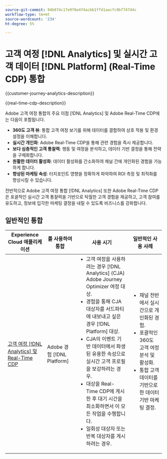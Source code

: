 ```yaml
---
source-git-commit: 94b074c17e976e4f4acbb1ff41aacfc9bf74744c
workflow-type: tm+mt
source-wordcount: '234'
ht-degree: 5%

---
```



# 고객 여정 [!DNL Analytics] 및 실시간 고객 데이터 [!DNL Platform] (Real-Time CDP) 통합

{{customer-journey-analytics-description}}

{{real-time-cdp-description}}

Adobe 고객 여정 통합의 주요 이점 [!DNL Analytics] 및 Adobe Real-Time CDP에는 다음이 포함됩니다.

+ **360도 고객 뷰**: 통합 고객 여정 보기를 위해 데이터를 결합하여 상호 작용 및 환경 설정을 이해합니다.
+ **실시간 개인화**: Adobe Real-Time CDP을 통해 관련 경험을 즉시 제공합니다.
+ **보다 심층적인 고객 통찰력**: 행동 및 여정을 분석하고, 데이터 기반 결정을 통해 전략을 구체화합니다.
+ **원활한 데이터 활성화**: 데이터 활성화를 간소화하여 채널 간에 개인화된 경험을 가능하게 합니다.
+ **향상된 마케팅 속성**: 터치포인트 영향을 정확하게 파악하여 ROI 측정 및 최적화를 향상시킬 수 있습니다.

전반적으로 Adobe 고객 여정 통합 [!DNL Analytics] 또한 Adobe Real-Time CDP은 포괄적인 실시간 고객 통찰력을 기반으로 탁월한 고객 경험을 제공하고, 고객 참여를 유도하고, 정보에 입각한 마케팅 결정을 내릴 수 있도록 비즈니스를 강화합니다.

## 일반적인 통합

<table>
    <thead>
        <tr>
            <th>Experience Cloud 애플리케이션</th>
            <th>를 사용하여 통합</th>
            <th>사용 시기</th>
            <th>일반적인 사용 사례</th>
        </tr>
    </thead>
    <tbody>
        <tr>
            <td><a href="https://experienceleague.adobe.com/docs/customer-journey-analytics-learn/tutorials/components/audiences/audience-publishing-for-cja.html" target="_blank" rel="noreferrer">고객 여정 [!DNL Analytics] 및 Real-Time CDP</a></td>
            <td>Adobe 경험 [!DNL Platform]</td>
            <td>
                <ul style="margin-top: 0;">
                    <li>고객 여정을 사용하려는 경우 [!DNL Analytics] (CJA) Adobe Journey Optimizer 여정 대상.</li>
                    <li>경험을 통해 CJA 대상자를 서드파티에 내보내고 싶은 경우 [!DNL Platform] 대상.</li>
                    <li>CJA의 이벤트 기반 데이터에서 파생된 유용한 속성으로 실시간 고객 프로필을 보강하려는 경우.</li>
                    <li>대상을 Real-Time CDP에 게시한 후 대기 시간을 최소화하면서 이 모든 작업을 수행합니다.</li>
                    <li>일회성 대상자 또는 반복 대상자를 게시하려는 경우.</li>
                </ul>
            </td>
            <td>
              <ul style="margin-top: 0;">
                <li>채널 전반에서 실시간으로 개인화된 경험.</li>
                <li>포괄적인 360도 고객 여정 분석 및 활성화.</li>
                <li>통합 고객 데이터를 기반으로 한 데이터 기반 마케팅 결정.</li>
              </ul>
            </td>
        </tr>        
    </tbody>          
</table>
